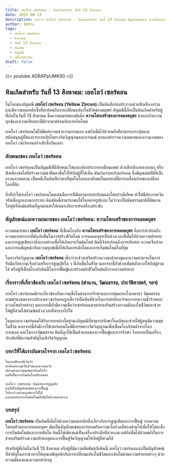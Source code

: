 ```yaml
---
title: เยลโลว์ เซอร์คอน - หินเกิดสำหรับ วันที่ 13 สิงหาคม
date: 2025-08-13
description: สำรวจ เยลโลว์ เซอร์คอน - หินเกิดสำหรับ วันที่ 13 สิงหาคม สัญลักษณ์ของ ความโศกเศร้าของการคลอดบุตร มาเรียนรู้ความหมายลึกซึ้งของหินพิเศษนี้
author: 365วัน
tags:
  - เยลโลว์ เซอร์คอน
  - สิงหาคม
  - วันที่ 13 สิงหาคม
  - หินเกิด
  - อัญมณี
  - เครื่องประดับ
draft: false
---
```


{{< youtube ADRAPpUMKS0 >}}

## หินเกิดสำหรับ วันที่ 13 สิงหาคม: เยลโลว์ เซอร์คอน

ในโลกของอัญมณี **เยลโลว์ เซอร์คอน (Yellow Zircon)** เป็นหินที่เปล่งประกายด้วยสีเหลืองอร่ามและมีความหมายลึกซึ้งที่สะท้อนถึงการเปลี่ยนแปลงในชีวิตของมนุษย์ อัญมณีนี้ถือเป็นหินเกิดสำหรับผู้ที่เกิดในวันที่ 13 สิงหาคม ซึ่งความหมายของมันคือ **ความโศกเศร้าของการคลอดบุตร** บ่งบอกถึงความทุกข์และความเสียสละที่มักจะมาพร้อมกับการเกิดใหม่

เยลโลว์ เซอร์คอนไม่ได้มีแค่ความสวยงามภายนอก แต่ยังเต็มไปด้วยพลังที่สามารถกระตุ้นและสนับสนุนผู้ที่ต้องการการเติบโตทางจิตวิญญาณและอารมณ์ มาลองสำรวจความหมายและความงามของเยลโลว์ เซอร์คอนอย่างลึกซึ้งกันเถอะ

### ลักษณะของ เยลโลว์ เซอร์คอน

เยลโลว์ เซอร์คอนเป็นอัญมณีที่มีลักษณะใสและเปล่งประกายเหมือนเพชร ด้วยสีเหลืองทองอ่อนๆ หรือสีเหลืองสดใสที่สร้างความน่าตื่นตาตื่นใจให้กับผู้ที่ได้เห็น มันเกิดจากแร่เซอร์คอน ซึ่งมีคุณสมบัติที่แข็งแรงและทนทาน เป็นหนึ่งในหินที่เก่าแก่ที่สุดในโลกและมักพบในแหล่งที่มีการเคลื่อนย้ายของเปลือกโลกที่ลึก

สิ่งที่ทำให้เยลโลว์ เซอร์คอนโดดเด่นคือการที่มันสามารถสะท้อนแสงได้อย่างดีเยี่ยม ทำให้มีประกายเจิดจรัสเมื่อถูกแสงตกกระทบ หินชนิดนี้สามารถพบได้ในหลายรูปแบบ ไม่ว่าจะเป็นหินธรรมชาติที่มีขนาดใหญ่หรือแม้แต่หินที่ถูกตกแต่งให้เหมาะกับการทำเครื่องประดับ

### สัญลักษณ์และความหมายของ เยลโลว์ เซอร์คอน: ความโศกเศร้าของการคลอดบุตร

ความหมายของ **เยลโลว์ เซอร์คอน** ที่เชื่อมโยงกับ **ความโศกเศร้าของการคลอดบุตร** คือการสะท้อนถึงความยากลำบากที่มักเกิดขึ้นในการสร้างชีวิตใหม่ การคลอดบุตรเป็นช่วงเวลาที่เต็มไปด้วยความท้าทายและการสูญเสียบางสิ่งบางอย่างเพื่อให้เกิดการเริ่มต้นใหม่ หินนี้จึงสะท้อนถึงการเสียสละ ความเจ็บปวด และการเผชิญหน้ากับความทุกข์เพื่อให้เกิดการเติบโตและการเริ่มต้นใหม่ในที่สุด

ในทางจิตวิญญาณ **เยลโลว์ เซอร์คอน** เชื่อว่าจะช่วยเสริมสร้างความกล้าหาญและความสามารถในการรับมือกับความเจ็บปวดหรือการสูญเสียใด ๆ ที่เกิดขึ้นในชีวิต นอกจากนี้ยังช่วยเพิ่มพลังบวกให้กับผู้สวมใส่ หรือผู้ที่เชื่อมโยงกับหินนี้ในการฟื้นฟูและสร้างพลังชีวิตใหม่หลังจากความท้าทาย

### เรื่องราวที่เกี่ยวข้องกับ เยลโลว์ เซอร์คอน (ตำนาน, วัฒนธรรม, ประวัติศาสตร์, ฯลฯ)

เยลโลว์ เซอร์คอนมักจะเกี่ยวข้องกับความเชื่อในด้านการรักษาและการคุ้มครองในหลายๆ วัฒนธรรม ตามตำนานของบางประเทศ เซอร์คอนถูกเชื่อว่าเป็นหินที่ช่วยในการปกป้องเจ้าของจากความชั่วร้ายและความโชคร้ายต่างๆ นอกจากนี้ยังมีความเชื่อว่าเซอร์คอนสามารถเสริมสร้างความมั่นคงในชีวิตและช่วยให้ผู้ที่สวมใส่ผ่านพ้นช่วงเวลาที่ลำบากไปได้

ในยุคกลาง เซอร์คอนได้รับการยกย่องในฐานะอัญมณีที่สามารถรักษาโรคภัยและช่วยให้ผู้คนมีความสุขในชีวิต นอกจากนี้ยังมีการใช้เซอร์คอนในพิธีกรรมทางจิตวิญญาณเพื่อเชื่อมโยงกับพลังจากโลกภายนอก และในบางวัฒนธรรม หินนี้ถูกใช้เป็นตัวแทนของการฟื้นฟูและการรักษา จึงกลายเป็นเครื่องประดับที่มีความสำคัญในเชิงจิตวิญญาณ

### บทกวีที่ได้แรงบันดาลใจจาก เยลโลว์ เซอร์คอน

```
ในแสงสีทองที่เจิดจ้า  
สะท้อนความเจ็บปวดและความหวัง  
เสียงของความทุกข์สะท้อนในใจ  
แต่ก็เป็นการเริ่มต้นใหม่ที่รอคอย

เยลโลว์ เซอร์คอน หินแห่งการสูญเสีย  
แต่ก็เป็นสัญลักษณ์ของการฟื้นฟู  
ให้เราก้าวผ่านทุกข์ยากไปได้  
และพบกับการเริ่มต้นใหม่ที่เต็มไปด้วยแสงสว่าง
```

### บทสรุป

**เยลโลว์ เซอร์คอน** เป็นหินที่เต็มไปด้วยความหมายลึกซึ้งเกี่ยวกับการสูญเสียและการฟื้นฟู จากความโศกเศร้าของการคลอดบุตร มันเป็นสัญลักษณ์ของการยอมรับความเจ็บปวดที่ต้องผ่านไปเพื่อให้ได้มาซึ่งการเริ่มต้นใหม่และการเติบโต หินนี้ไม่เพียงแค่เป็นเครื่องประดับที่สวยงาม แต่ยังเต็มไปด้วยพลังในการช่วยเสริมสร้างความกล้าหาญและการฟื้นฟูจิตวิญญาณให้กับผู้ที่สวมใส่

สำหรับผู้ที่เกิดในวันที่ 13 สิงหาคม หรือผู้ที่มีความสัมพันธ์กับหินนี้ เยลโลว์ เซอร์คอนจะเป็นสัญลักษณ์ที่สำคัญในการนำทางให้คุณเผชิญหน้ากับการเปลี่ยนแปลงในชีวิตและเติบโตผ่านความท้าทายต่างๆ ด้วยความมั่นคงและความกล้าหาญ